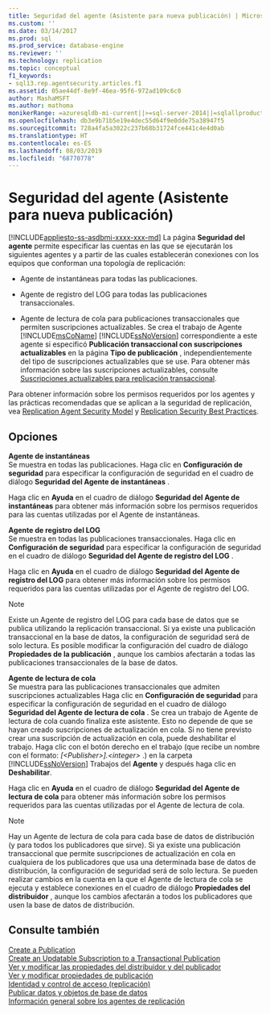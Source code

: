 ```yaml
---
title: Seguridad del agente (Asistente para nueva publicación) | Microsoft Docs
ms.custom: ''
ms.date: 03/14/2017
ms.prod: sql
ms.prod_service: database-engine
ms.reviewer: ''
ms.technology: replication
ms.topic: conceptual
f1_keywords:
- sql13.rep.agentsecurity.articles.f1
ms.assetid: 05ae44df-8e9f-46ea-95f6-972ad109c6c0
author: MashaMSFT
ms.author: mathoma
monikerRange: =azuresqldb-mi-current||>=sql-server-2014||=sqlallproducts-allversions
ms.openlocfilehash: db3e9b71b5e19e4dec55d64f9e0dde75a38947f5
ms.sourcegitcommit: 728a4fa5a3022c237b68b31724fce441c4e4d0ab
ms.translationtype: HT
ms.contentlocale: es-ES
ms.lasthandoff: 08/03/2019
ms.locfileid: "68770778"
---
```

# <a name="agent-security-new-publication-wizard"></a>Seguridad del agente (Asistente para nueva publicación)
[!INCLUDE[appliesto-ss-asdbmi-xxxx-xxx-md](../../includes/appliesto-ss-asdbmi-xxxx-xxx-md.md)]
  La página **Seguridad del agente** permite especificar las cuentas en las que se ejecutarán los siguientes agentes y a partir de las cuales establecerán conexiones con los equipos que conforman una topología de replicación:  
  
-   Agente de instantáneas para todas las publicaciones.  
  
-   Agente de registro del LOG para todas las publicaciones transaccionales.  
  
-   Agente de lectura de cola para publicaciones transaccionales que permiten suscripciones actualizables. Se crea el trabajo de Agente [!INCLUDE[msCoName](../../includes/msconame-md.md)] [!INCLUDE[ssNoVersion](../../includes/ssnoversion-md.md)] correspondiente a este agente si especificó **Publicación transaccional con suscripciones actualizables** en la página **Tipo de publicación** , independientemente del tipo de suscripciones actualizables que se use. Para obtener más información sobre las suscripciones actualizables, consulte [Suscripciones actualizables para replicación transaccional](../../relational-databases/replication/transactional/updatable-subscriptions-for-transactional-replication.md).  
  
 Para obtener información sobre los permisos requeridos por los agentes y las prácticas recomendadas que se aplican a la seguridad de replicación, vea [Replication Agent Security Model](../../relational-databases/replication/security/replication-agent-security-model.md) y [Replication Security Best Practices](../../relational-databases/replication/security/replication-security-best-practices.md).  
  
## <a name="options"></a>Opciones  
 **Agente de instantáneas**  
 Se muestra en todas las publicaciones. Haga clic en **Configuración de seguridad** para especificar la configuración de seguridad en el cuadro de diálogo **Seguridad del Agente de instantáneas** .  
  
 Haga clic en **Ayuda** en el cuadro de diálogo **Seguridad del Agente de instantáneas** para obtener más información sobre los permisos requeridos para las cuentas utilizadas por el Agente de instantáneas.  
  
 **Agente de registro del LOG**  
 Se muestra en todas las publicaciones transaccionales. Haga clic en **Configuración de seguridad** para especificar la configuración de seguridad en el cuadro de diálogo **Seguridad del Agente de registro del LOG** .  
  
 Haga clic en **Ayuda** en el cuadro de diálogo **Seguridad del Agente de registro del LOG** para obtener más información sobre los permisos requeridos para las cuentas utilizadas por el Agente de registro del LOG.  
  
> [!NOTE]  
>  Existe un Agente de registro del LOG para cada base de datos que se publica utilizando la replicación transaccional. Si ya existe una publicación transaccional en la base de datos, la configuración de seguridad será de solo lectura. Es posible modificar la configuración del cuadro de diálogo **Propiedades de la publicación** , aunque los cambios afectarán a todas las publicaciones transaccionales de la base de datos.  
  
 **Agente de lectura de cola**  
 Se muestra para las publicaciones transaccionales que admiten suscripciones actualizables Haga clic en **Configuración de seguridad** para especificar la configuración de seguridad en el cuadro de diálogo **Seguridad del Agente de lectura de cola** . Se crea un trabajo de Agente de lectura de cola cuando finaliza este asistente. Esto no depende de que se hayan creado suscripciones de actualización en cola. Si no tiene previsto crear una suscripción de actualización en cola, puede deshabilitar el trabajo. Haga clic con el botón derecho en el trabajo (que recibe un nombre con el formato: *[\<Publisher>].\<integer>* .) en la carpeta [!INCLUDE[ssNoVersion](../../includes/ssnoversion-md.md)] Trabajos del **Agente** y después haga clic en **Deshabilitar**.  
  
 Haga clic en **Ayuda** en el cuadro de diálogo **Seguridad del Agente de lectura de cola** para obtener más información sobre los permisos requeridos para las cuentas utilizadas por el Agente de lectura de cola.  
  
> [!NOTE]  
>  Hay un Agente de lectura de cola para cada base de datos de distribución (y para todos los publicadores que sirve). Si ya existe una publicación transaccional que permite suscripciones de actualización en cola en cualquiera de los publicadores que usa una determinada base de datos de distribución, la configuración de seguridad será de solo lectura. Se pueden realizar cambios en la cuenta en la que el Agente de lectura de cola se ejecuta y establece conexiones en el cuadro de diálogo **Propiedades del distribuidor** , aunque los cambios afectarán a todos los publicadores que usen la base de datos de distribución.  
  
## <a name="see-also"></a>Consulte también  
 [Create a Publication](../../relational-databases/replication/publish/create-a-publication.md)   
 [Create an Updatable Subscription to a Transactional Publication](publish/create-an-updatable-subscription-to-a-transactional-publication.md)   
 [Ver y modificar las propiedades del distribuidor y del publicador](../../relational-databases/replication/view-and-modify-distributor-and-publisher-properties.md)   
 [Ver y modificar propiedades de publicación](../../relational-databases/replication/publish/view-and-modify-publication-properties.md)   
 [Identidad y control de acceso (replicación)](../../relational-databases/replication/security/identity-and-access-control-replication.md)   
 [Publicar datos y objetos de base de datos](../../relational-databases/replication/publish/publish-data-and-database-objects.md)   
 [Información general sobre los agentes de replicación](../../relational-databases/replication/agents/replication-agents-overview.md)  
  
  
